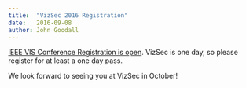 ```yaml
---
title:  "VizSec 2016 Registration"
date:   2016-09-08
author: John Goodall  
---
```


[IEEE VIS Conference Registration is open](http://ieeevis.org/year/2016/info/registration/conference-registration). VizSec is one day, so please register for at least a one day pass.

We look forward to seeing you at VizSec in October!
